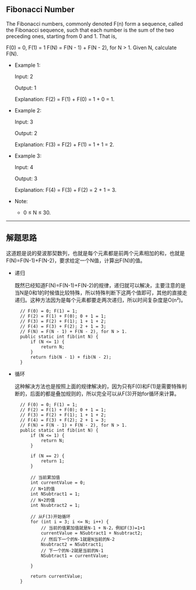 ## Fibonacci Number

The Fibonacci numbers, commonly denoted F(n) form a sequence, called the Fibonacci sequence, such that each number is the sum of the two preceding ones, starting from 0 and 1. That is,

F(0) = 0,   F(1) = 1
F(N) = F(N - 1) + F(N - 2), for N > 1.
Given N, calculate F(N).

- Example 1:

  Input: 2

  Output: 1

  Explanation: F(2) = F(1) + F(0) = 1 + 0 = 1.

- Example 2:

  Input: 3

  Output: 2

  Explanation: F(3) = F(2) + F(1) = 1 + 1 = 2.

- Example 3:

  Input: 4

  Output: 3

  Explanation: F(4) = F(3) + F(2) = 2 + 1 = 3.
 

- Note:
  - 0 ≤ N ≤ 30.

---

## 解题思路
这道题是说的斐波那契数列，也就是每个元素都是前两个元素相加的和，也就是F(N)=F(N-1)+F(N-2)，要求给定一个N值，计算出F(N)的值。


- 递归

  既然已经知道F(N)=F(N-1)+F(N-2)的规律，递归就可以解决，主要注意的是当N是0和1的时候值比较特殊，所以特殊判断下这两个值即可，其他的直接走递归。这种方法因为是每个元素都要走两次递归，所以时间复杂度是O(n²)。

  ```
	// F(0) = 0; F(1) = 1;
	// F(2) = F(1) + F(0); 0 + 1 = 1;
	// F(3) = F(2) + F(1); 1 + 1 + 2;
	// F(4) = F(3) + F(2); 2 + 1 = 3;
	// F(N) = F(N - 1) + F(N - 2), for N > 1.
	public static int fib(int N) {
		if (N <= 1) {
			return N;
		}
		return fib(N - 1) + fib(N - 2);
	}
  ```

- 循环

  这种解决方法也是按照上面的规律解决的，因为只有F(0)和F(1)是需要特殊判断的，后面的都是叠加规则的，所以完全可以从F(3)开始for循环来计算。

  ```
    // F(0) = 0; F(1) = 1;
	// F(2) = F(1) + F(0); 0 + 1 = 1;
	// F(3) = F(2) + F(1); 1 + 1 + 2;
	// F(4) = F(3) + F(2); 2 + 1 = 3;
	// F(N) = F(N - 1) + F(N - 2), for N > 1.
	public static int fib(int N) {
		if (N <= 1) {
			return N;
		}

		if (N == 2) {
			return 1;
		}

		// 当前累加值
		int currentValue = 0;
		// N+1的值
		int NSubtract1 = 1;
		// N+2的值
		int Nsubtract2 = 1;

		// 从F(3)开始循环
		for (int i = 3; i <= N; i++) {
			// 当前的值累加值就是N-1 + N-2，例如F(3)=1+1
			currentValue = NSubtract1 + Nsubtract2;
			// 然后下一个的N-1就是N当前的N-2
			Nsubtract2 = NSubtract1;
			// 下一个的N-2就是当前的N-1
			NSubtract1 = currentValue;

		}

		return currentValue;
	}
  ```